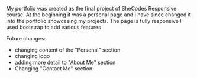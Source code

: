My portfolio was created as the final project of SheCodes Responsive course. At the beginning it was a personal page and I have since changed it into the portfolio showcasing my projects. 
The page is fully responsive
I used bootstrap to add various features 

Future changes:
- changing content of the "Personal" section
- changing logo 
- adding more detail to "About Me" section
- Changing "Contact Me" section
